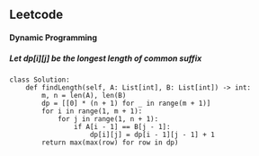 ## Leetcode
#### Dynamic Programming
##### Let dp[i][j] be the longest length of common suffix
```
class Solution:
    def findLength(self, A: List[int], B: List[int]) -> int:
        m, n = len(A), len(B)
        dp = [[0] * (n + 1) for _ in range(m + 1)]
        for i in range(1, m + 1):
            for j in range(1, n + 1):
                if A[i - 1] == B[j - 1]:
                    dp[i][j] = dp[i - 1][j - 1] + 1
        return max(max(row) for row in dp)
```
